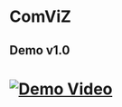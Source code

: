 # ComViZ

## Demo v1.0
[![Demo Video](https://j.gifs.com/JymVGy.gif)](https://www.youtube.com/watch?v=E4tB00eulAE)
=======

